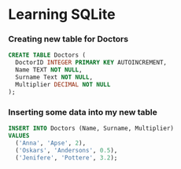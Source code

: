 # Learning SQLite

### Creating new table for Doctors

```SQL
CREATE TABLE Doctors (
  DoctorID INTEGER PRIMARY KEY AUTOINCREMENT,
  Name TEXT NOT NULL,
  Surname Text NOT NULL,
  Multiplier DECIMAL NOT NULL
);
```

### Inserting some data into my new table

```SQL
INSERT INTO Doctors (Name, Surname, Multiplier)
VALUES
  ('Anna', 'Apse', 2),
  ('Oskars', 'Andersons', 0.5),
  ('Jenifere', 'Pottere', 3.2);
```
